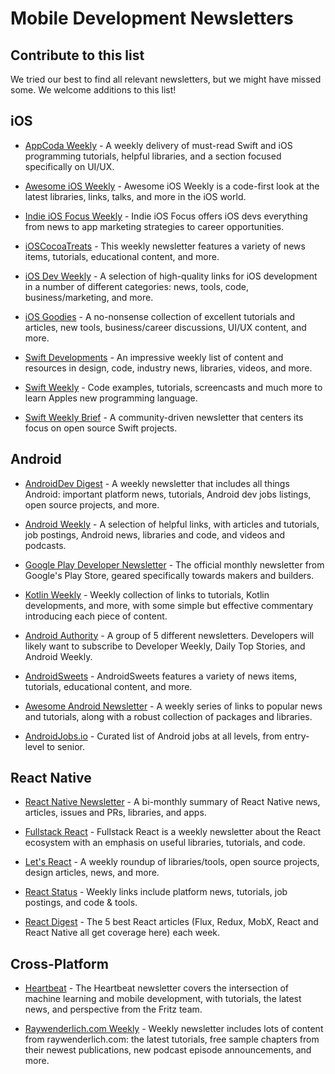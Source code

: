 # Mobile Development Newsletters

## Contribute to this list
We tried our best to find all relevant newsletters, but we might have missed some. We welcome additions to this list!

## iOS

* [AppCoda Weekly](http://digest.appcoda.com/) - A weekly delivery of must-read Swift and iOS programming tutorials, helpful libraries, and a section focused specifically on UI/UX.

* [Awesome iOS Weekly](http://weekly.awesomeios.com/) - Awesome iOS Weekly is a code-first look at the latest libraries, links, talks, and more in the iOS world.

* [Indie iOS Focus Weekly](https://indieiosfocus.com/) - Indie iOS Focus offers iOS devs everything from news to app marketing strategies to career opportunities.

* [iOSCocoaTreats](https://ioscocoatreats.curated.co/) - This weekly newsletter features a variety of news items, tutorials, educational content, and more.

* [iOS Dev Weekly](https://iosdevweekly.com/) - A selection of high-quality links for iOS development in a number of different categories: news, tools, code, business/marketing, and more.

* [iOS Goodies](https://ios-goodies.com/) - A no-nonsense collection of excellent tutorials and articles, new tools, business/career discussions, UI/UX content, and more.

* [Swift Developments](https://andybargh.com/) - An impressive weekly list of content and resources in design, code, industry news, libraries, videos, and more.

* [Swift Weekly](http://digest.swiftweekly.com/) - Code examples, tutorials, screencasts and much more to learn Apples new programming language.

* [Swift Weekly Brief](https://swiftweekly.github.io/) - A community-driven newsletter that centers its focus on open source Swift projects. 

## Android

* [AndroidDev Digest](https://www.androiddevdigest.com/) - A weekly newsletter that includes all things Android: important platform news, tutorials, Android dev jobs listings, open source projects, and more.

* [Android Weekly](https://androidweekly.net/) - A selection of helpful links, with articles and tutorials, job postings, Android news, libraries and code, and videos and podcasts.

* [Google Play Developer Newsletter](https://developer.android.com/newsletter/) - The official monthly newsletter from Google's Play Store, geared specifically towards makers and builders.

* [Kotlin Weekly](http://www.kotlinweekly.net/) - Weekly collection of links to tutorials, Kotlin developments, and more, with some simple but effective commentary introducing each piece of content.

* [Android Authority](https://www.androidauthority.com/newsletter/) - A group of 5 different newsletters. Developers will likely want to subscribe to Developer Weekly, Daily Top Stories, and Android Weekly.

* [AndroidSweets](https://infinum.co/android-sweets) - AndroidSweets features a variety of news items, tutorials, educational content, and more.

* [Awesome Android Newsletter](https://android.libhunt.com/newsletter) - A weekly series of links to popular news and tutorials, along with a robust collection of packages and libraries.

* [AndroidJobs.io](https://www.androidjobs.io/) - Curated list of Android jobs at all levels, from entry-level to senior.

## React Native

* [React Native Newsletter](http://reactnative.cc/) - A bi-monthly summary of React Native news, articles, issues and PRs, libraries, and apps.

* [Fullstack React](http://newsletter.fullstackreact.com/) - Fullstack React is a weekly newsletter about the React ecosystem with an emphasis on useful libraries, tutorials, and code.

* [Let's React](http://newsletter.letsreact.io/) - A weekly roundup of libraries/tools, open source projects, design articles, news, and more.

* [React Status](https://react.statuscode.com/) - Weekly links include platform news, tutorials, job postings, and code & tools. 

* [React Digest](https://reactdigest.net/) - The 5 best React articles (Flux, Redux, MobX, React and React Native all get coverage here) each week.

## Cross-Platform

* [Heartbeat](https://heartbeat.fritz.ai/newsletter-signup-88c723278b07) - The Heartbeat newsletter covers the intersection of machine learning and mobile development, with tutorials, the latest news, and perspective from the Fritz team.

* [Raywenderlich.com Weekly](https://www.raywenderlich.com/newsletter) - Weekly newsletter includes lots of content from raywenderlich.com: the latest tutorials, free sample chapters from their newest publications, new podcast episode announcements, and more.

